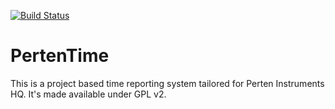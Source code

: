 [![Build Status](https://secure.travis-ci.org/JohanGovers/PertenTime.png?branch=master)](https://travis-ci.org/JohanGovers/PertenTime.png?branch=master)

# PertenTime
This is a project based time reporting system tailored for Perten Instruments HQ. It's made available under GPL v2.
